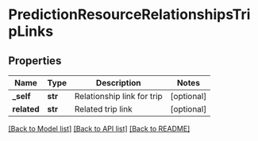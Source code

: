 # PredictionResourceRelationshipsTripLinks

## Properties
Name | Type | Description | Notes
------------ | ------------- | ------------- | -------------
**_self** | **str** | Relationship link for trip | [optional] 
**related** | **str** | Related trip link | [optional] 

[[Back to Model list]](../README.md#documentation-for-models) [[Back to API list]](../README.md#documentation-for-api-endpoints) [[Back to README]](../README.md)


